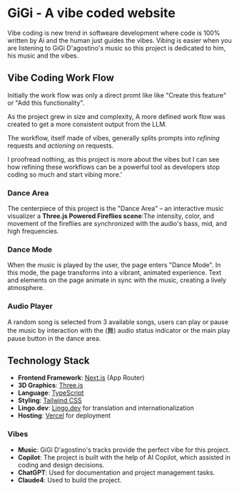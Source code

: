 # GiGi - A vibe coded website

Vibe coding is new trend in softweare development where code is 100% written by Ai and the human just guides the vibes. Vibing is easier when you are listening to GiGi D'agostino's music so this project is dedicated to him, his music and the vibes.

## Vibe Coding Work Flow

Initially the work flow was only a direct promt like like "Create this feature" or "Add this functionality".

As the project grew in size and complexity, A more defined work flow was created to get a more consistent output from the LLM.

The workflow, itself made of vibes, generally splits prompts into *refining* requests and *actioning* on requests.

I proofread nothing, as this project is more about the vibes but I can see how refining these workflows can be a powerful tool as developers stop coding so much and start vibing more.'

### Dance Area

The centerpiece of this project is the "Dance Area" – an interactive music visualizer a **Three.js Powered Fireflies scene**:The intensity, color, and movement of the fireflies are synchronized with the audio's bass, mid, and high frequencies.

### Dance Mode

When the music is played by the user, the page enters "Dance Mode". In this mode, the page transforms into a vibrant, animated experience. Text and elements on the page animate in sync with the music, creating a lively atmosphere.

### Audio Player

A random song is selected from 3 available songs, users can play or pause the music by interaction with the (舞) audio status indicator or the main play pause button in the dance area.

## Technology Stack

- **Frontend Framework**: [Next.js](https://nextjs.org) (App Router)
- **3D Graphics**: [Three.js](https://threejs.org)
- **Language**: [TypeScript](https://www.typescriptlang.org/)
- **Styling**: [Tailwind CSS](https://tailwindcss.com/)
- **Lingo.dev**: [Lingo.dev](https://lingo.dev) for translation and internationalization
- **Hosting**: [Vercel](https://vercel.com) for deployment

### Vibes

- **Music**: GiGi D'agostino's tracks provide the perfect vibe for this project.
- **Copilot**: The project is built with the help of AI Copilot, which assisted in coding and design decisions.
- **ChatGPT**: Used for documentation and project management tasks.
- **Claude4**: Used to build the project.



